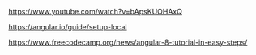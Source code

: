 https://www.youtube.com/watch?v=bApsKUOHAxQ

https://angular.io/guide/setup-local



https://www.freecodecamp.org/news/angular-8-tutorial-in-easy-steps/